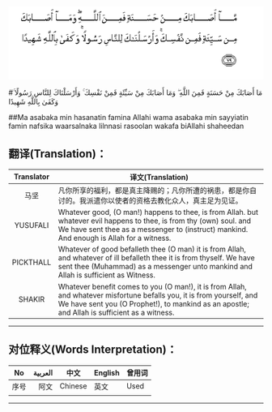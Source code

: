 ![004:079](images/004_079.gif)

#مَا أَصَابَكَ مِنْ حَسَنَةٍ فَمِنَ اللَّهِ ۖ وَمَا أَصَابَكَ مِنْ سَيِّئَةٍ فَمِنْ نَفْسِكَ ۚ وَأَرْسَلْنَاكَ لِلنَّاسِ رَسُولًا ۚ وَكَفَىٰ بِاللَّهِ شَهِيدًا 

##Ma asabaka min hasanatin famina Allahi wama asabaka min sayyiatin famin nafsika waarsalnaka lilnnasi rasoolan wakafa biAllahi shaheedan 

## 翻译(Translation)：

| Translator | 译文(Translation)                                            |
| :--------: | ------------------------------------------------------------ |
|    马坚    | 凡你所享的福利，都是真主降赐的；凡你所遭的祸患，都是你自讨的。我派遣你以使者的资格去教化众人，真主足为见证。 |
|  YUSUFALI  | Whatever good, (O man!) happens to thee, is from Allah. but whatever evil happens to thee, is from thy (own) soul. and We have sent thee as a messenger to (instruct) mankind. And enough is Allah for a witness. |
| PICKTHALL  | Whatever of good befalleth thee (O man) it is from Allah, and whatever of ill befalleth thee it is from thyself. We have sent thee (Muhammad) as a messenger unto mankind and Allah is sufficient as Witness. |
|   SHAKIR   | Whatever benefit comes to you (O man!), it is from Allah, and whatever misfortune befalls you, it is from yourself, and We have sent you (O Prophet!), to mankind as an apostle; and Allah is sufficient as a witness. |

---

## 对位释义(Words Interpretation)：

| No   | العربية | 中文    | English | 曾用词 |
| ---- | ------: | ------- | ------- | ------ |
| 序号 |    阿文 | Chinese | 英文    | Used   |
|      |         |         |         |        |

---
